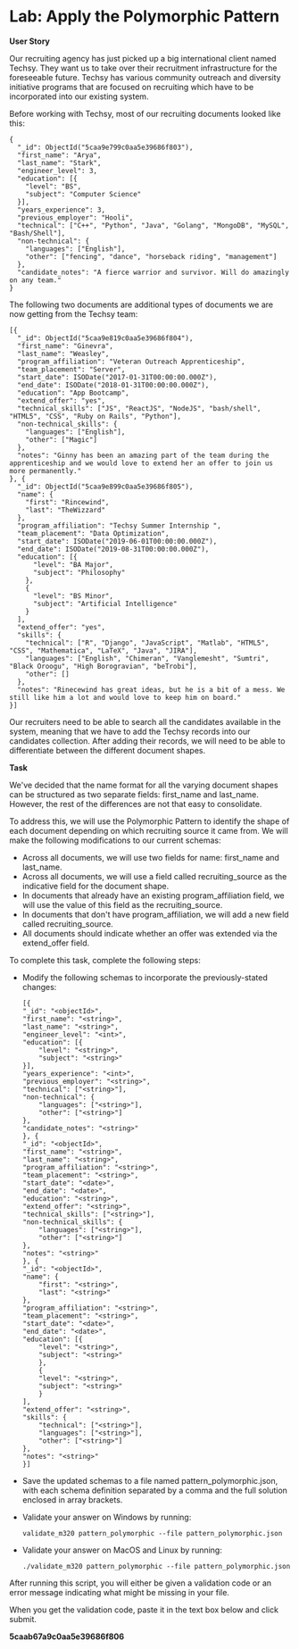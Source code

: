 # Lab: Apply the Polymorphic Pattern

**User Story**

Our recruiting agency has just picked up a big international client named Techsy. They want us to take over their recruitment infrastructure for the foreseeable future. Techsy has various community outreach and diversity initiative programs that are focused on recruiting which have to be incorporated into our existing system.

Before working with Techsy, most of our recruiting documents looked like this:

```
{
  "_id": ObjectId("5caa9e799c0aa5e39686f803"),
  "first_name": "Arya",
  "last_name": "Stark",
  "engineer_level": 3,
  "education": [{
    "level": "BS",
    "subject": "Computer Science"
  }],
  "years_experience": 3,
  "previous_employer": "Hooli",
  "technical": ["C++", "Python", "Java", "Golang", "MongoDB", "MySQL", "Bash/Shell"],
  "non-technical": {
    "languages": ["English"],
    "other": ["fencing", "dance", "horseback riding", "management"]
  },
  "candidate_notes": "A fierce warrior and survivor. Will do amazingly on any team."
}
```

The following two documents are additional types of documents we are now getting from the Techsy team:

```
[{
  "_id": ObjectId("5caa9e819c0aa5e39686f804"),
  "first_name": "Ginevra",
  "last_name": "Weasley",
  "program_affiliation": "Veteran Outreach Apprenticeship",
  "team_placement": "Server",
  "start_date": ISODate("2017-01-31T00:00:00.000Z"),
  "end_date": ISODate("2018-01-31T00:00:00.000Z"),
  "education": "App Bootcamp",
  "extend_offer": "yes",
  "technical_skills": ["JS", "ReactJS", "NodeJS", "bash/shell", "HTML5", "CSS", "Ruby on Rails", "Python"],
  "non-technical_skills": {
    "languages": ["English"],
    "other": ["Magic"]
  },
  "notes": "Ginny has been an amazing part of the team during the apprenticeship and we would love to extend her an offer to join us more permanently."
}, {
  "_id": ObjectId("5caa9e899c0aa5e39686f805"),
  "name": {
    "first": "Rincewind",
    "last": "TheWizzard"
  },
  "program_affiliation": "Techsy Summer Internship ",
  "team_placement": "Data Optimization",
  "start_date": ISODate("2019-06-01T00:00:00.000Z"),
  "end_date": ISODate("2019-08-31T00:00:00.000Z"),
  "education": [{
      "level": "BA Major",
      "subject": "Philosophy"
    },
    {
      "level": "BS Minor",
      "subject": "Artificial Intelligence"
    }
  ],
  "extend_offer": "yes",
  "skills": {
    "technical": ["R", "Django", "JavaScript", "Matlab", "HTML5", "CSS", "Mathematica", "LaTeX", "Java", "JIRA"],
    "languages": ["English", "Chimeran", "Vanglemesht", "Sumtri", "Black Oroogu", "High Borogravian", "beTrobi"],
    "other": []
  },
  "notes": "Rinecewind has great ideas, but he is a bit of a mess. We still like him a lot and would love to keep him on board."
}]
```

Our recruiters need to be able to search all the candidates available in the system, meaning that we have to add the Techsy records into our candidates collection. After adding their records, we will need to be able to differentiate between the different document shapes.

**Task**

We've decided that the name format for all the varying document shapes can be structured as two separate fields: first_name and last_name. However, the rest of the differences are not that easy to consolidate.

To address this, we will use the Polymorphic Pattern to identify the shape of each document depending on which recruiting source it came from. We will make the following modifications to our current schemas:

- Across all documents, we will use two fields for name: first_name and last_name.
- Across all documents, we will use a field called recruiting_source as the indicative field for the document shape.
- In documents that already have an existing program_affiliation field, we will use the value of this field as the recruiting_source.
- In documents that don't have program_affiliation, we will add a new field called recruiting_source.
- All documents should indicate whether an offer was extended via the extend_offer field.

To complete this task, complete the following steps:

- Modify the following schemas to incorporate the previously-stated changes:

    ```
    [{
    "_id": "<objectId>",
    "first_name": "<string>",
    "last_name": "<string>",
    "engineer_level": "<int>",
    "education": [{
        "level": "<string>",
        "subject": "<string>"
    }],
    "years_experience": "<int>",
    "previous_employer": "<string>",
    "technical": ["<string>"],
    "non-technical": {
        "languages": ["<string>"],
        "other": ["<string>"]
    },
    "candidate_notes": "<string>"
    }, {
    "_id": "<objectId>",
    "first_name": "<string>",
    "last_name": "<string>",
    "program_affiliation": "<string>",
    "team_placement": "<string>",
    "start_date": "<date>",
    "end_date": "<date>",
    "education": "<string>",
    "extend_offer": "<string>",
    "technical_skills": ["<string>"],
    "non-technical_skills": {
        "languages": ["<string>"],
        "other": ["<string>"]
    },
    "notes": "<string>"
    }, {
    "_id": "<objectId>",
    "name": {
        "first": "<string>",
        "last": "<string>"
    },
    "program_affiliation": "<string>",
    "team_placement": "<string>",
    "start_date": "<date>",
    "end_date": "<date>",
    "education": [{
        "level": "<string>",
        "subject": "<string>"
        },
        {
        "level": "<string>",
        "subject": "<string>"
        }
    ],
    "extend_offer": "<string>",
    "skills": {
        "technical": ["<string>"],
        "languages": ["<string>"],
        "other": ["<string>"]
    },
    "notes": "<string>"
    }]
    ```

- Save the updated schemas to a file named pattern_polymorphic.json, with each schema definition separated by a comma and the full solution enclosed in array brackets.

- Validate your answer on Windows by running:

    ```
    validate_m320 pattern_polymorphic --file pattern_polymorphic.json
    ```

- Validate your answer on MacOS and Linux by running:

    ```
    ./validate_m320 pattern_polymorphic --file pattern_polymorphic.json
    ```

After running this script, you will either be given a validation code or an error message indicating what might be missing in your file.

When you get the validation code, paste it in the text box below and click submit.

**5caab67a9c0aa5e39686f806**
